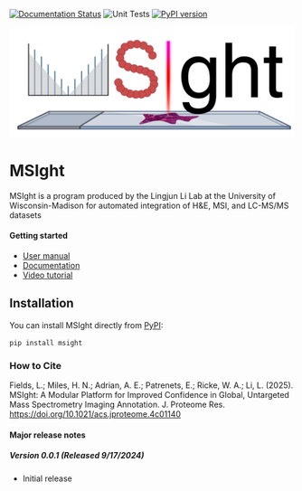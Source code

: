 [![Documentation Status](https://readthedocs.org/projects/msight-100/badge/?version=latest)](https://msight-100.readthedocs.io/en/latest/?badge=latest)
![Unit Tests](https://github.com/laurenfields/MSIght_1.0.0/actions/workflows/ci.yml/badge.svg)
[![PyPI version](https://badge.fury.io/py/msight.svg?cache-bust=1)](https://pypi.org/project/msight/)

<div align="center">
<img src="https://github.com/laurenfields/MSIght/blob/main/MSIght_logo.png">
</div>

# MSIght

MSIght is a program produced by the Lingjun Li Lab at the University of Wisconsin-Madison for automated integration of H&E, MSI, and LC-MS/MS datasets

#### Getting started
* [User manual](https://docs.google.com/document/d/e/2PACX-1vRg7HEovZCDG1IdLaVpfKdxXk9n3LBGevGVzZj9DhtYL69CmZ8VAwbSIM4Tm7bsCUkNBI8ixcHTqp6f/pub)
* [Documentation](https://msight-100.readthedocs.io/en/latest/)
* [Video tutorial](https://drive.google.com/file/d/1caKp6fv9s_aWqJw8W0Bl-qT7vrga0kWd/view?usp=sharing)

## Installation

You can install MSIght directly from [PyPI](https://pypi.org/project/msight/):

```
pip install msight
```

### How to Cite
Fields, L.; Miles, H. N.; Adrian, A. E.; Patrenets, E.; Ricke, W. A.; Li, L. (2025). MSIght: A Modular Platform for Improved Confidence in Global, Untargeted Mass Spectrometry Imaging Annotation. J. Proteome Res. https://doi.org/10.1021/acs.jproteome.4c01140

#### Major release notes
##### Version 0.0.1 (Released 9/17/2024)
* Initial release
